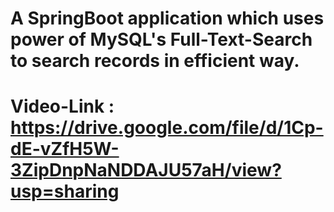 # A SpringBoot application which uses power of MySQL's Full-Text-Search to search records in efficient way.
# Video-Link : https://drive.google.com/file/d/1Cp-dE-vZfH5W-3ZipDnpNaNDDAJU57aH/view?usp=sharing
